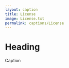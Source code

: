 ```yaml
---
layout: caption
title: License
image: License.txt
permalink: captions/License
---
```

# Heading
Caption
